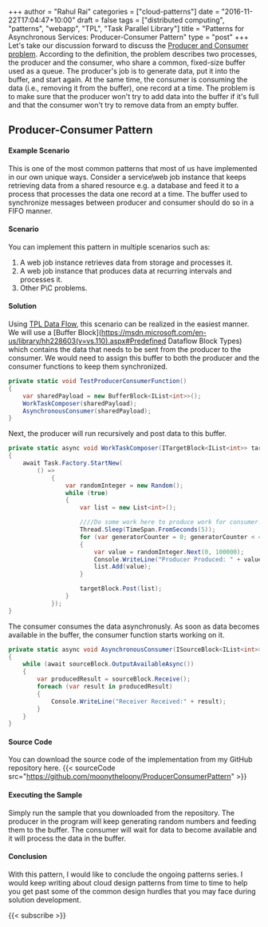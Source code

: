 ﻿+++
author = "Rahul Rai"
categories = ["cloud-patterns"]
date = "2016-11-22T17:04:47+10:00"
draft = false
tags = ["distributed computing", "patterns", "webapp", "TPL", "Task Parallel Library"]
title = "Patterns for Asynchronous Services: Producer-Consumer Pattern"
type = "post"
+++
Let's take our discussion forward to discuss the [Producer and Consumer problem](https://en.wikipedia.org/wiki/Producer%E2%80%93consumer_problem). According to the definition, the problem describes two processes, the producer and the consumer, who share a common, fixed-size buffer used as a queue. The producer's job is to generate data, put it into the buffer, and start again. At the same time, the consumer is consuming the data (i.e., removing it from the buffer), one record at a time. The problem is to make sure that the producer won't try to add data into the buffer if it's full and that the consumer won't try to remove data from an empty buffer.

## Producer-Consumer Pattern
#### Example Scenario
This is one of the most common patterns that most of us have implemented in our own unique ways. Consider a service\web job instance that keeps retrieving data from a shared resource e.g. a database and feed it to a process that processes the data one record at a time. The buffer used to synchronize messages between producer and consumer should do so in a FIFO manner.

#### Scenario
You can implement this pattern in multiple scenarios such as:

1.	A web job instance retrieves data from storage and processes it.
2.	A web job instance that produces data at recurring intervals and processes it.
3.	Other P\C problems.

#### Solution
Using [TPL Data Flow](https://msdn.microsoft.com/en-us/library/hh228603(v=vs.110).aspx), this scenario can be realized in the easiest manner. We will use a [Buffer Block](https://msdn.microsoft.com/en-us/library/hh228603(v=vs.110).aspx#Predefined Dataflow Block Types) which contains the data that needs to be sent from the producer to the consumer. We would need to assign this buffer to both the producer and the consumer functions to keep them synchronized.

~~~CS
private static void TestProducerConsumerFunction()
{
    var sharedPayload = new BufferBlock<IList<int>>();
    WorkTaskComposer(sharedPayload);
    AsynchronousConsumer(sharedPayload);
}
~~~

Next, the producer will run recursively and post data to this buffer.

~~~CS
private static async void WorkTaskComposer(ITargetBlock<IList<int>> targetBlock)
{
    await Task.Factory.StartNew(
        () =>
            {
                var randomInteger = new Random();
                while (true)
                {
                    var list = new List<int>();

                    ////Do some work here to produce work for consumer.
                    Thread.Sleep(TimeSpan.FromSeconds(5));
                    for (var generatorCounter = 0; generatorCounter < 4; generatorCounter++)
                    {
                        var value = randomInteger.Next(0, 100000);
                        Console.WriteLine("Producer Produced: " + value);
                        list.Add(value);
                    }

                    targetBlock.Post(list);
                }
            });
}
~~~

The consumer consumes the data asynchronusly. As soon as data becomes available in the buffer, the consumer function starts working on it.

~~~CS
private static async void AsynchronousConsumer(ISourceBlock<IList<int>> sourceBlock)
{
    while (await sourceBlock.OutputAvailableAsync())
    {
        var producedResult = sourceBlock.Receive();
        foreach (var result in producedResult)
        {
            Console.WriteLine("Receiver Received:" + result);
        }
    }
}
~~~

#### Source Code
You can download the source code of the implementation from my GitHub repository here.
{{< sourceCode src="https://github.com/moonytheloony/ProducerConsumerPattern" >}}

#### Executing the Sample
Simply run the sample that you downloaded from the repository. The producer in the program will keep generating random numbers and feeding them to the buffer. The consumer will wait for data to become available and it will process the data in the buffer.

#### Conclusion
With this pattern, I would like to conclude the ongoing patterns series. I would keep writing about cloud design patterns from time to time to help you get past some of the common design hurdles that you may face during solution development.

{{< subscribe >}}